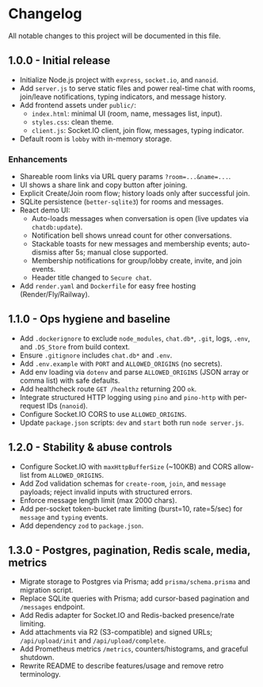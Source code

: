 # Changelog

All notable changes to this project will be documented in this file.

## 1.0.0 - Initial release
- Initialize Node.js project with `express`, `socket.io`, and `nanoid`.
- Add `server.js` to serve static files and power real-time chat with rooms, join/leave notifications, typing indicators, and message history.
- Add frontend assets under `public/`:
  - `index.html`: minimal UI (room, name, messages list, input).
  - `styles.css`: clean theme.
  - `client.js`: Socket.IO client, join flow, messages, typing indicator.
- Default room is `lobby` with in-memory storage.

### Enhancements
- Shareable room links via URL query params `?room=...&name=...`.
- UI shows a share link and copy button after joining.
- Explicit Create/Join room flow; history loads only after successful join.
- SQLite persistence (`better-sqlite3`) for rooms and messages.
- React demo UI:
  - Auto-loads messages when conversation is open (live updates via `chatdb:update`).
  - Notification bell shows unread count for other conversations.
  - Stackable toasts for new messages and membership events; auto-dismiss after 5s; manual close supported.
  - Membership notifications for group/lobby create, invite, and join events.
  - Header title changed to `Secure chat`.
- Add `render.yaml` and `Dockerfile` for easy free hosting (Render/Fly/Railway).


## 1.1.0 - Ops hygiene and baseline
- Add `.dockerignore` to exclude `node_modules`, `chat.db*`, `.git`, logs, `.env`, and `.DS_Store` from build context.
- Ensure `.gitignore` includes `chat.db*` and `.env`.
- Add `.env.example` with `PORT` and `ALLOWED_ORIGINS` (no secrets).
- Add env loading via `dotenv` and parse `ALLOWED_ORIGINS` (JSON array or comma list) with safe defaults.
- Add healthcheck route `GET /healthz` returning 200 `ok`.
- Integrate structured HTTP logging using `pino` and `pino-http` with per-request IDs (`nanoid`).
- Configure Socket.IO CORS to use `ALLOWED_ORIGINS`.
- Update `package.json` scripts: `dev` and `start` both run `node server.js`.

## 1.2.0 - Stability & abuse controls
- Configure Socket.IO with `maxHttpBufferSize` (~100KB) and CORS allow-list from `ALLOWED_ORIGINS`.
- Add Zod validation schemas for `create-room`, `join`, and `message` payloads; reject invalid inputs with structured errors.
- Enforce message length limit (max 2000 chars).
- Add per-socket token-bucket rate limiting (burst=10, rate=5/sec) for `message` and `typing` events.
- Add dependency `zod` to `package.json`.

## 1.3.0 - Postgres, pagination, Redis scale, media, metrics
- Migrate storage to Postgres via Prisma; add `prisma/schema.prisma` and migration script.
- Replace SQLite queries with Prisma; add cursor-based pagination and `/messages` endpoint.
- Add Redis adapter for Socket.IO and Redis-backed presence/rate limiting.
- Add attachments via R2 (S3-compatible) and signed URLs; `/api/upload/init` and `/api/upload/complete`.
- Add Prometheus metrics `/metrics`, counters/histograms, and graceful shutdown.
- Rewrite README to describe features/usage and remove retro terminology.

